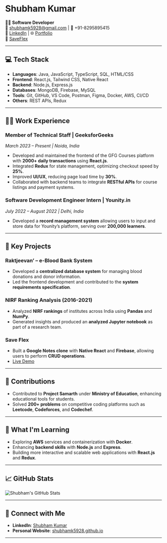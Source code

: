 # Shubham Kumar

👨‍💻 **Software Developer**  
📧 [shubhamk5928@gmail.com](mailto:shubhamk5928@gmail.com) | 📱 +91-8295895415  
🔗 [LinkedIn](https://www.linkedin.com/in/shubham-kumar-966016233/) | 🌐 [Portfolio](https://shubhamk5928.github.io/shub_Fission/)  
📝 [SaveFlex](https://shubhamk5928.github.io/SaveFlex2/)

---

## 💻 Tech Stack

- **Languages**: Java, JavaScript, TypeScript, SQL, HTML/CSS
- **Frontend**: React.js, Tailwind CSS, Native React
- **Backend**: Node.js, Express.js
- **Databases**: MongoDB, Firebase, MySQL
- **Tools**: Git, GitHub, VS Code, Postman, Figma, Docker, AWS, CI/CD
- **Others**: REST APIs, Redux

---

## 🧑‍💻 Work Experience

### **Member of Technical Staff | GeeksforGeeks**  
_March 2023 – Present | Noida, India_  
- Developed and maintained the frontend of the GFG Courses platform with **2000+ daily transactions** using **React.js**.
- Integrated **Redux** for state management, optimizing checkout speed by **25%**.
- Improved **UI/UX**, reducing page load time by **30%**.
- Collaborated with backend teams to integrate **RESTful APIs** for course listings and payment systems.

### **Software Development Engineer Intern | Younity.in**  
_July 2022 – August 2022 | Delhi, India_  
- Developed a **record management system** allowing users to input and store data for Younity’s platform, serving over **200,000 learners**.

---

## 📝 Key Projects

### **Raktjeevan’ – e-Blood Bank System**  
- Developed a **centralized database system** for managing blood donations and donor information.
- Led the frontend development and contributed to the **system requirements specification**.

### **NIRF Ranking Analysis (2016-2021)**  
- Analyzed **NIRF rankings** of institutes across India using **Pandas** and **NumPy**.
- Generated insights and produced an **analyzed Jupyter notebook** as part of a research team.

### **Save Flex**  
- Built a **Google Notes clone** with **Native React** and **Firebase**, allowing users to perform **CRUD operations**.
- [Live Demo](https://shubhamk5928.github.io/SaveFlex2/)

---

## 🚀 Contributions

- Contributed to **Project Samarth** under **Ministry of Education**, enhancing educational tools for students.
- Solved **200+ problems** on competitive coding platforms such as **Leetcode**, **Codeforces**, and **Codechef**.

---

## 🌱 What I'm Learning

- Exploring **AWS** services and containerization with **Docker**.
- Enhancing **backend skills** with **Node.js** and **Express**.
- Building more interactive and scalable web applications with **React.js** and **Redux**.

---

## 📈 GitHub Stats

![Shubham's GitHub Stats](https://github-readme-stats.vercel.app/api?username=shubhamk5928&show_icons=true&hide_title=true&count_private=true&hide=prs)

---

## 📣 Connect with Me

- **LinkedIn**: [Shubham Kumar](https://www.linkedin.com/in/shubham-kumar-966016233/)
- **Personal Website**: [shubhamk5928.github.io](https://shubhamk5928.github.io/shub_Fission/)

---

